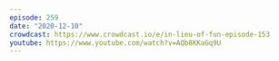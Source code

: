 ```yaml
---
episode: 259
date: "2020-12-10"
crowdcast: https://www.crowdcast.io/e/in-lieu-of-fun-episode-153
youtube: https://www.youtube.com/watch?v=AQb8KKaGq9U
---
```


